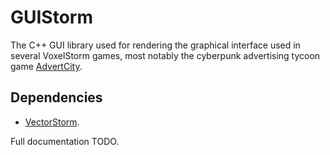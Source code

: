 # GUIStorm

The C++ GUI library used for rendering the graphical interface used in several VoxelStorm games, most notably the cyberpunk advertising tycoon game [AdvertCity](https://voxelstorm.com/advertcity/).

## Dependencies
 - [VectorStorm](https://github.com/VoxelStorm-Ltd/vectorstorm).

Full documentation TODO.
